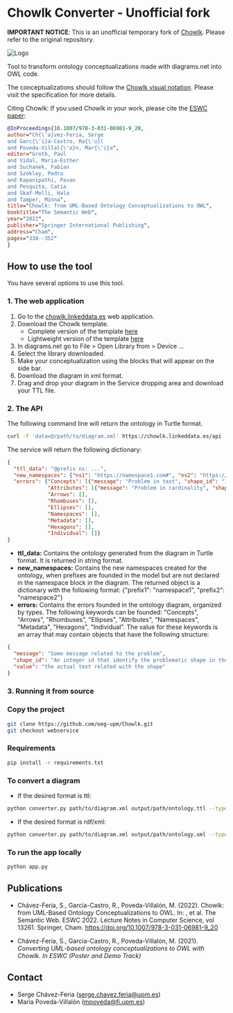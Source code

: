 # Chowlk Converter - Unofficial fork

**IMPORTANT NOTICE**: This is an unofficial temporary fork of [Chowlk](https://github.com/oeg-upm/Chowlk). Please refer to the original repository.

![Logo](./resources/logo.png)

Tool to transform ontology conceptualizations made with diagrams.net into OWL code.

The conceptualizations should follow the [Chowlk visual notation](https://chowlk.linkeddata.es/notation.html). Please visit the specification for more details.

Citing Chowlk: If you used Chowlk in your work, please cite the [ESWC paper](https://2022.eswc-conferences.org/wp-content/uploads/2022/05/paper_90_Chavez-Feria_et_al.pdf):

```bib
@InProceedings{10.1007/978-3-031-06981-9_20,
author="Ch{\'a}vez-Feria, Serge
and Garc{\'i}a-Castro, Ra{\'u}l
and Poveda-Villal{\'o}n, Mar{\'i}a",
editor="Groth, Paul
and Vidal, Maria-Esther
and Suchanek, Fabian
and Szekley, Pedro
and Kapanipathi, Pavan
and Pesquita, Catia
and Skaf-Molli, Hala
and Tamper, Minna",
title="Chowlk: from UML-Based Ontology Conceptualizations to OWL",
booktitle="The Semantic Web",
year="2022",
publisher="Springer International Publishing",
address="Cham",
pages="338--352"
}
```

## How to use the tool

You have several options to use this tool.

### 1. The web application

1. Go to the [chowlk.linkeddata.es](https://chowlk.linkeddata.es/) web application.
1. Download the Chowlk template.
     * Complete version of the template [here](https://github.com/oeg-upm/chowlk_spec/blob/master/resources/chowlk-library-complete.xml)
     * Lightweight version of the template [here](https://github.com/oeg-upm/chowlk_spec/blob/master/resources/chowlk-library-lightweight.xml)
1. In diagrams.net go to File > Open Library from > Device ...
1. Select the library downloaded.
1. Make your conceptualization using the blocks that will appear on the side bar.
1. Download the diagram in xml format.
1. Drag and drop your diagram in the Service dropping area and download your TTL file.

### 2. The API

The following command line will return the ontology in Turtle format.

```bash
curl -F 'data=@/path/to/diagram.xml' https://chowlk.linkeddata.es/api
```

The service will return the following dictionary:

```json
{
  "ttl_data": "@prefix ns: ...",
  "new_namespaces": {"ns1": "https://namespace1.com#", "ns2": "https://namespace2.com#"},
  "errors": {"Concepts": [{"message": "Problem in text", "shape_id": "13", "value": "ns:Building Element"}],
             "Attributes": [{"message": "Problem in cardinality", "shape_id": 45, "value": "ns:ifcIdentifier"}],
             "Arrows": [],
             "Rhombuses": [],
             "Ellipses": [],
             "Namespaces": [],
             "Metadata": [],
             "Hexagons": [],
             "Individual": []}
}
```

* **ttl_data:** Contains the ontology generated from the diagram in Turtle format. It is returned in string format.
* **new_namespaces:** Contains the new namespaces created for the ontology, when prefixes are founded in the model but are not declared in the namespace block in the diagram. The returned object is a dictionary with the following format: {"prefix1": "namespace1", "prefix2": "namespace2"}
* **errors:** Contains the errors founded in the ontology diagram, organized by types. The following keywords can be founded: "Concepts", "Arrows", "Rhombuses", "Ellipses", "Attributes", "Namespaces", "Metadata", "Hexagons", "Individual". The value for these keywords is an array that may contain objects that have the following structure:

```json
{
  "message": "Some message related to the problem",
  "shape_id": "An integer id that identify the problematic shape in the diagram",
  "value": "the actual text related with the shape"
}
```

### 3. Running it from source

### Copy the project

```bash
git clone https://github.com/oeg-upm/Chowlk.git
git checkout webservice
```

### Requirements

```bash
pip install -r requirements.txt
```

### To convert a diagram

* If the desired format is ttl:

```bash
python converter.py path/to/diagram.xml output/path/ontology.ttl --type ontology --format ttl
```

* If the desired format is rdf/xml:

```bash
python converter.py path/to/diagram.xml output/path/ontology.xml --type ontology --format xml
```

### To run the app locally

```bash
python app.py
```

## Publications

* Chávez-Feria, S., García-Castro, R., Poveda-Villalón, M. (2022). Chowlk: from UML-Based Ontology Conceptualizations to OWL. In: , et al. The Semantic Web. ESWC 2022. Lecture Notes in Computer Science, vol 13261. Springer, Cham. https://doi.org/10.1007/978-3-031-06981-9_20

* Chávez-Feria, S., García-Castro, R., Poveda-Villalón, M. (2021). _Converting UML-based ontology conceptualizations to OWL with Chowlk. In ESWC (Poster and Demo Track)_

## Contact

* Serge Chávez-Feria (serge.chavez.feria@upm.es)
* Maria Poveda-Villalón (mpoveda@fi.upm.es)
